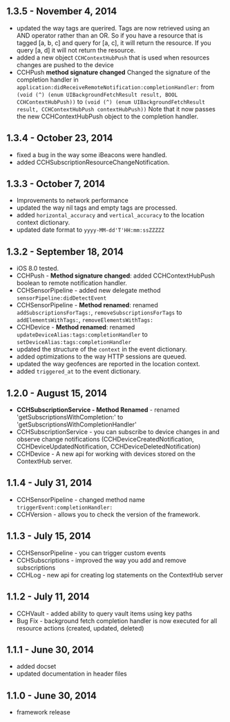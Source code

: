 ## 1.3.5 - November 4, 2014
- updated the way tags are querired.  Tags are now retrieved using an AND operator rather than an OR.  So if you have a resource that is tagged [a, b, c] and query for [a, c], it will return the resource.  If you query [a, d] it will not return the resource.
- added a new object `CCHContextHubPush` that is used when resources changes are pushed to the device
- CCHPush **method signature changed** Changed the signature of the completion handler in `application:didReceiveRemoteNotification:completionHandler:` from `(void (^) (enum UIBackgroundFetchResult result, BOOL CCHContextHubPush))` to `(void (^) (enum UIBackgroundFetchResult result, CCHContextHubPush contextHubPush))`  Note that it now passes the new CCHContextHubPush object to the completion handler.

## 1.3.4 - October 23, 2014
- fixed a bug in the way some iBeacons were handled.
- added CCHSubscriptionResourceChangeNotification.

## 1.3.3 - October 7, 2014
- Improvements to network performance
- updated the way nil tags and empty tags are processed.
- added `horizontal_accuracy` and `vertical_accuracy` to the location context dictionary.
- updated date format to `yyyy-MM-dd'T'HH:mm:ssZZZZZ`

## 1.3.2 - September 18, 2014
- iOS 8.0 tested.
- CCHPush - **Method signature changed**: added CCHContextHubPush boolean to remote notification handler.
- CCHSensorPipeline - added new delegate method `sensorPipeline:didDetectEvent`
- CCHSensorPipeline - **Method renamed**: renamed `addSubscriptionsForTags:`, `removeSubscriptionsForTags` to `addElementsWithTags:`, `removeElementsWithTags:`
- CCHDevice - **Method renamed**: renamed `updateDeviceAlias:tags:completionHandler` to `setDeviceAlias:tags:completionHandler`
- updated the structure of the `context` in the event dictionary.
- added optimizations to the way HTTP sessions are queued.
- updated the way geofences are reported in the location context.
- added `triggered_at` to the event dictionary.

## 1.2.0 - August 15, 2014
- **CCHSubscriptionService - Method Renamed** - renamed 'getSubscriptionsWithCompletion:' to 'getSubscriptionsWithCompletionHandler'
- CCHSubscriptionService - you can subscribe to device changes in and observe change notifications (CCHDeviceCreatedNotification, CCHDeviceUpdatedNotification, CCHDeviceDeletedNotification)
- CCHDevice - A new api for working with devices stored on the ContextHub server.

## 1.1.4 - July 31, 2014
- CCHSensorPipeline - changed method name `triggerEvent:completionHandler:`
- CCHVersion - allows you to check the version of the framework.

## 1.1.3 - July 15, 2014
- CCHSensorPipeline - you can trigger custom events
- CCHSubscriptions - improved the way you add and remove subscriptions
- CCHLog - new api for creating log statements on the ContextHub server

## 1.1.2 - July 11, 2014
- CCHVault - added ability to query vault items using key paths
- Bug Fix - background fetch completion handler is now executed for all resource actions (created, updated, deleted)

## 1.1.1 - June 30, 2014
- added docset
- updated documentation in header files

## 1.1.0 - June 30, 2014
- framework release
